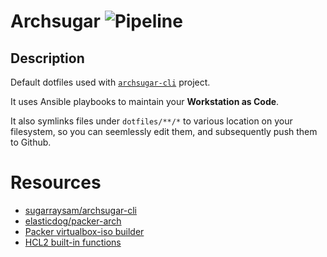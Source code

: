 # Archsugar ![Pipeline](https://github.com/sugarraysam/archsugar/workflows/ci/badge.svg?branch=master)

## Description

Default dotfiles used with [`archsugar-cli`](https://github.com/sugarraysam/archsugar-cli) project.

It uses Ansible playbooks to maintain your **Workstation as Code**.

It also symlinks files under `dotfiles/**/*` to various location on your filesystem, so you can seemlessly edit them, and subsequently push them to Github.

# Resources

- [sugarraysam/archsugar-cli](https://github.com/sugarraysam/archsugar-cli)
- [elasticdog/packer-arch](https://github.com/elasticdog/packer-arch/blob/master/arch-template.json)
- [Packer virtualbox-iso builder](https://www.packer.io/docs/builders/virtualbox/iso)
- [HCL2 built-in functions](https://www.packer.io/docs/from-1.5/functions)
